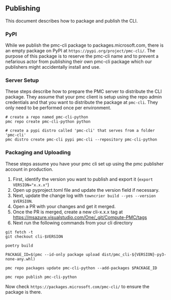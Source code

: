 ## Publishing

This document describes how to package and publish the CLI.

### PyPI

While we publish the pmc-cli package to packages.microsoft.com, there is an empty package on PyPI at
`https://pypi.org/project/pmc-cli/`. The purpose of this package is to reserve the pmc-cli name and
to prevent a nefarious actor from publishing their own pmc-cli package which our publishers might
accidentally install and use.

### Server Setup

These steps describe how to prepare the PMC server to distribute the CLI package. They assume that
your pmc client is setup using the repo admin credentials and that you want to distribute the
package at `pmc-cli`. They only need to be performed once per environment.

```
# create a repo named pmc-cli-python
pmc repo create pmc-cli-python python

# create a pypi distro called 'pmc-cli' that serves from a folder 'pmc-cli'
pmc distro create pmc-cli pypi pmc-cli --repository pmc-cli-python
```

### Packaging and Uploading

These steps assume you have your pmc cli set up using the pmc publisher account in production.

1. First, identify the version you want to publish and export it (`export VERSION="x.x.x"`)
1. Open up pyproject.toml file and update the version field if necessary.
1. Next, update the change log with `towncrier build --yes --version $VERSION`.
1. Open a PR with your changes and get it merged.
1. Once the PR is merged, create a new cli-x.x.x tag at <https://msazure.visualstudio.com/One/_git/Compute-PMC/tags>
1. Next run the following commands from your cli directory

```
git fetch -t
git checkout cli-$VERSION

poetry build

PACKAGE_ID=$(pmc --id-only package upload dist/pmc_cli-${VERSION}-py3-none-any.whl)

pmc repo packages update pmc-cli-python --add-packages $PACKAGE_ID

pmc repo publish pmc-cli-python
```

Now check `https://packages.microsoft.com/pmc-cli/` to ensure the package is there.
